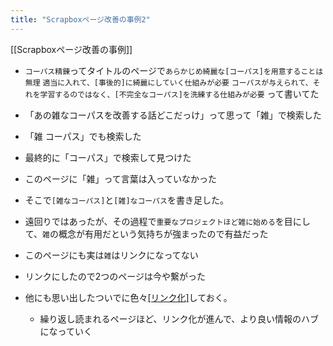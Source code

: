 ```yaml
---
title: "Scrapboxページ改善の事例2"
---
```


[[Scrapboxページ改善の事例]]

- `コーパス精錬`ってタイトルのページで`あらかじめ綺麗な[コーパス]を用意することは無理` `適当に入れて、[事後的]に綺麗にしていく仕組みが必要` `コーパスが与えられて、それを学習するのではなく、[不完全なコーパス]を洗練する仕組みが必要` って書いてた
- 「あの雑なコーパスを改善する話どこだっけ」って思って「雑」で検索した
- 「雑 コーパス」でも検索した
- 最終的に「コーパス」で検索して見つけた
- このページに「雑」って言葉は入っていなかった
- そこで`[雑なコーパス]`と`[雑]なコーパス`を書き足した。

- 遠回りではあったが、その過程で`重要なプロジェクトほど雑に始める`を目にして、`雑`の概念が有用だという気持ちが強まったので有益だった
- このページにも実は`雑`はリンクになってない
- リンクにしたので2つのページは今や繋がった

- 他にも思い出したついでに色々[[リンク化]]([[ブラケティング]])しておく。
    - 繰り返し読まれるページほど、リンク化が進んで、より良い情報のハブになっていく
